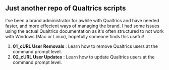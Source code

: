## Just another repo of Qualtrics scripts

I've been a brand administrator for awhile with Qualtrics and have needed faster, and more effecient ways of managing the brand.  I had some issues using the actual Qualtrics documentation as it's often structured to not work with Windows (Mac or Linux), hopefully someone finds this useful!

1.  **01_cURL User Removals** : Learn how to remove Qualtrics users at the command prompt level.
2.  **02_cURL User Updates** : Learn how to update Qualtrics users at the command prompt level.
